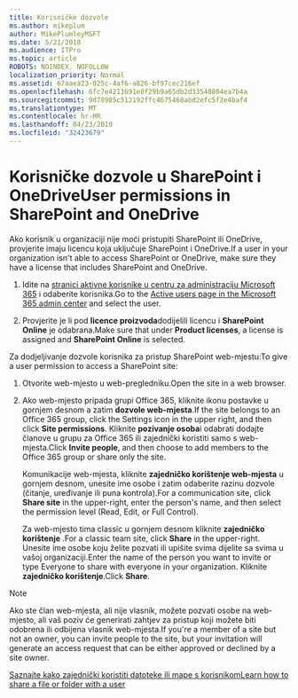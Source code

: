 ```yaml
---
title: Korisničke dozvole
ms.author: mikeplum
author: MikePlumleyMSFT
ms.date: 5/21/2018
ms.audience: ITPro
ms.topic: article
ROBOTS: NOINDEX, NOFOLLOW
localization_priority: Normal
ms.assetid: 67aaea23-025c-4af6-a826-bf97cec216ef
ms.openlocfilehash: 6fc7e4211691e0f29b9a65db2d33540804ea7b4a
ms.sourcegitcommit: 9d78905c512192ffc4675468abd2efc5f2e4baf4
ms.translationtype: MT
ms.contentlocale: hr-HR
ms.lasthandoff: 04/23/2019
ms.locfileid: "32423679"
---
```

# <a name="user-permissions-in-sharepoint-and-onedrive"></a><span data-ttu-id="fd9ef-102">Korisničke dozvole u SharePoint i OneDrive</span><span class="sxs-lookup"><span data-stu-id="fd9ef-102">User permissions in SharePoint and OneDrive</span></span>

<span data-ttu-id="fd9ef-103">Ako korisnik u organizaciji nije moći pristupiti SharePoint ili OneDrive, provjerite imaju licencu koja uključuje SharePoint i OneDrive.</span><span class="sxs-lookup"><span data-stu-id="fd9ef-103">If a user in your organization isn't able to access SharePoint or OneDrive, make sure they have a license that includes SharePoint and OneDrive.</span></span> 
  
1. <span data-ttu-id="fd9ef-104">Idite na [stranici aktivne korisnike u centru za administraciju Microsoft 365](https://portal.office.com/adminportal/home#/users) i odaberite korisnika.</span><span class="sxs-lookup"><span data-stu-id="fd9ef-104">Go to the [Active users page in the Microsoft 365 admin center](https://portal.office.com/adminportal/home#/users) and select the user.</span></span> 
    
2. <span data-ttu-id="fd9ef-105">Provjerite je li pod **licence proizvoda**dodijelili licencu i **SharePoint Online** je odabrana.</span><span class="sxs-lookup"><span data-stu-id="fd9ef-105">Make sure that under **Product licenses**, a license is assigned and **SharePoint Online** is selected.</span></span> 
    
 <span data-ttu-id="fd9ef-106">Za dodjeljivanje dozvole korisnika za pristup SharePoint web-mjestu:</span><span class="sxs-lookup"><span data-stu-id="fd9ef-106">To give a user permission to access a SharePoint site:</span></span> 
  
1. <span data-ttu-id="fd9ef-107">Otvorite web-mjesto u web-pregledniku.</span><span class="sxs-lookup"><span data-stu-id="fd9ef-107">Open the site in a web browser.</span></span>
    
2. <span data-ttu-id="fd9ef-108">Ako web-mjesto pripada grupi Office 365, kliknite ikonu postavke u gornjem desnom a zatim **dozvole web-mjesta**.</span><span class="sxs-lookup"><span data-stu-id="fd9ef-108">If the site belongs to an Office 365 group, click the Settings icon in the upper right, and then click **Site permissions**.</span></span> <span data-ttu-id="fd9ef-109">Kliknite **pozivanje osoba**i odabrati dodajte članove u grupu za Office 365 ili zajednički koristiti samo s web-mjesta.</span><span class="sxs-lookup"><span data-stu-id="fd9ef-109">Click **Invite people**, and then choose to add members to the Office 365 group or share only the site.</span></span> 
    
    <span data-ttu-id="fd9ef-110">Komunikacije web-mjesta, kliknite **zajedničko korištenje web-mjesta** u gornjem desnom, unesite ime osobe i zatim odaberite razinu dozvole (čitanje, uređivanje ili puna kontrola).</span><span class="sxs-lookup"><span data-stu-id="fd9ef-110">For a communication site, click **Share site** in the upper-right, enter the person's name, and then select the permission level (Read, Edit, or Full Control).</span></span> 
    
    <span data-ttu-id="fd9ef-111">Za web-mjesto tima classic u gornjem desnom kliknite **zajedničko korištenje** .</span><span class="sxs-lookup"><span data-stu-id="fd9ef-111">For a classic team site, click **Share** in the upper-right.</span></span> <span data-ttu-id="fd9ef-112">Unesite ime osobe koju želite pozvati ili upišite svima dijelite sa svima u vašoj organizaciji.</span><span class="sxs-lookup"><span data-stu-id="fd9ef-112">Enter the name of the person you want to invite or type Everyone to share with everyone in your organization.</span></span> <span data-ttu-id="fd9ef-113">Kliknite **zajedničko korištenje**.</span><span class="sxs-lookup"><span data-stu-id="fd9ef-113">Click **Share**.</span></span>
    
> [!NOTE]
> <span data-ttu-id="fd9ef-114">Ako ste član web-mjesta, ali nije vlasnik, možete pozvati osobe na web-mjesto, ali vaš poziv će generirati zahtjev za pristup koji možete biti odobrena ili odbijena vlasnik web-mjesta.</span><span class="sxs-lookup"><span data-stu-id="fd9ef-114">If you're a member of a site but not an owner, you can invite people to the site, but your invitation will generate an access request that can be either approved or declined by a site owner.</span></span> 
  
[<span data-ttu-id="fd9ef-115">Saznajte kako zajednički koristiti datoteke ili mape s korisnikom</span><span class="sxs-lookup"><span data-stu-id="fd9ef-115">Learn how to share a file or folder with a user</span></span>](https://go.microsoft.com/fwlink/?linkid=533408)
  

